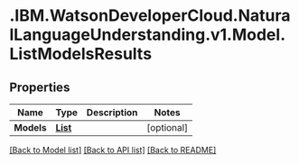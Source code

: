 # .IBM.WatsonDeveloperCloud.NaturalLanguageUnderstanding.v1.Model.ListModelsResults
## Properties

Name | Type | Description | Notes
------------ | ------------- | ------------- | -------------
**Models** | [**List<CustomModel>**](CustomModel.md) |  | [optional] 

[[Back to Model list]](../README.md#documentation-for-models) [[Back to API list]](../README.md#documentation-for-api-endpoints) [[Back to README]](../README.md)

